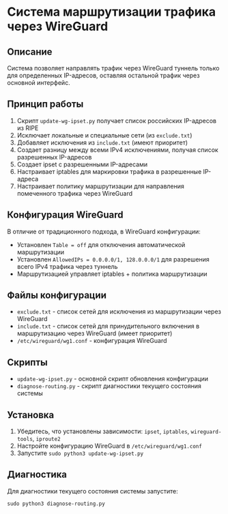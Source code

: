 # Система маршрутизации трафика через WireGuard

## Описание

Система позволяет направлять трафик через WireGuard туннель только для определенных IP-адресов, оставляя остальной трафик через основной интерфейс.

## Принцип работы

1. Скрипт `update-wg-ipset.py` получает список российских IP-адресов из RIPE
2. Исключает локальные и специальные сети (из `exclude.txt`)
3. Добавляет исключения из `include.txt` (имеют приоритет)
4. Создает разницу между всеми IPv4 исключениями, получая список разрешенных IP-адресов
5. Создает ipset с разрешенными IP-адресами
6. Настраивает iptables для маркировки трафика в разрешенные IP-адреса
7. Настраивает политику маршрутизации для направления помеченного трафика через WireGuard

## Конфигурация WireGuard

В отличие от традиционного подхода, в WireGuard конфигурации:

- Установлен `Table = off` для отключения автоматической маршрутизации
- Установлен `AllowedIPs = 0.0.0.0/1, 128.0.0.0/1` для разрешения всего IPv4 трафика через туннель
- Маршрутизацией управляет iptables + политика маршрутизации

## Файлы конфигурации

- `exclude.txt` - список сетей для исключения из маршрутизации через WireGuard
- `include.txt` - список сетей для принудительного включения в маршрутизацию через WireGuard (имеет приоритет)
- `/etc/wireguard/wg1.conf` - конфигурация WireGuard

## Скрипты

- `update-wg-ipset.py` - основной скрипт обновления конфигурации
- `diagnose-routing.py` - скрипт диагностики текущего состояния системы

## Установка

1. Убедитесь, что установлены зависимости: `ipset`, `iptables`, `wireguard-tools`, `iproute2`
2. Настройте конфигурацию WireGuard в `/etc/wireguard/wg1.conf`
3. Запустите `sudo python3 update-wg-ipset.py`

## Диагностика

Для диагностики текущего состояния системы запустите:
```
sudo python3 diagnose-routing.py
